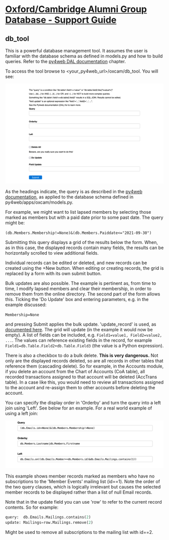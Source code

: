 # [Oxford/Cambridge Alumni Group Database - Support Guide](support.md)

## db_tool

This is a powerful database management tool. It assumes the user is familiar with the database schema as defined in models.py and how to build queries. Refer to the [py4web DAL documentation](https://py4web.com/_documentation/static/en/chapter-07.html#) chapter.

To access the tool browse to \<your_py4web_url\>/oxcam/db_tool. You will see:

![db_tool](images/db_tool.png)

As the headings indicate, the query is as described in the [py4web documentation](https://py4web.com/_documentation/static/en/chapter-07.html#the-database-abstraction-layer-dal), as applied to the database schema defined in py4web/apps/oxcam/models.py.

For example, we might want to list lapsed members by selecting those marked as members but with a paid date prior to some past date. The query might be:

`(db.Members.Membership!=None)&(db.Members.Paiddate<="2021-09-30")`

Submitting this query displays a grid of the results below the form. When, as in this case, the displayed records contain many fields, the results can be horizontally scrolled to view additional fields.

Individual records can be edited or deleted, and new records can be created using the +New button. When editing or creating records, the grid is replaced by a form with its own submit button.

Bulk updates are also possible. The example is pertinent as, from time to time, I modify lapsed members and clear their membership, in order to remove them from the online directory. The second part of the form allows this. Ticking the 'Do Update' box and entering parameters, e.g. in the example discussed:

`Membership=None`

and pressing Submit applies the bulk update. 'update_record' is used, as [documented here](https://py4web.com/_documentation/static/en/chapter-07.html#update-record). The grid will update (in the example it would now be empty).
A list of fields can be included, e.g. `Field1=value1, Field2=value2, ...`. The values can reference existing fields in the record, for example `Field1=db.Table.Field2+db.Table.Field3` (the value is a Python expression).

There is also a checkbox to do a bulk delete. **This is very dangerous.** Not only are the displayed records deleted, so are all records in other tables that reference them (cascading delete). So for example, in the Accounts module, if you delete an account from the Chart of Accounts (CoA table), all recorded transactions assigned to that account will be deleted (AccTrans table). In a case like this, you would need to review all transactions assigned to the account and re-assign them to other accounts before deleting the account.

You can specify the display order in 'Orderby' and turn the query into a left join using 'Left'. See below for an example. For a real world example of using a left join:

![db_tool_example](images/db_tool_example.png)

This example shows member records marked as members who have no subscriptions to the 'Member Events' mailing list (id==1). Note the order of the two query clauses, which is logically irrelevant but causes the selected member records to be displayed rather than a list of null Email records.

Note that in the update field you can use 'row' to refer to the current record contents. So for example:

```python
query:  db.Emails.Mailings.contains(2)
update: Mailings=row.Mailings.remove(2)
```

Might be used to remove all subscriptions to the mailing list with id==2.
